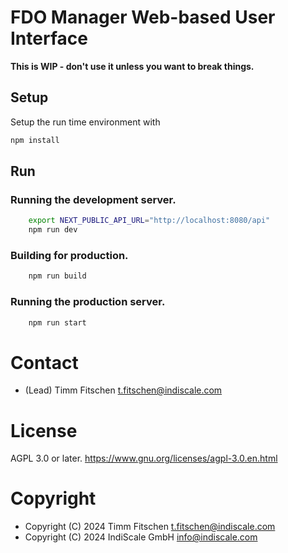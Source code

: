 # FDO Manager Web-based User Interface

**This is WIP - don't use it unless you want to break things.**

## Setup

Setup the run time environment with

```bash
npm install
```

## Run

### Running the development server.

```bash
    export NEXT_PUBLIC_API_URL="http://localhost:8080/api"
    npm run dev
```

### Building for production.

```bash
    npm run build
```

### Running the production server.

```bash
    npm run start
```

# Contact

* (Lead) Timm Fitschen <t.fitschen@indiscale.com>

# License

AGPL 3.0 or later. <https://www.gnu.org/licenses/agpl-3.0.en.html>

# Copyright

* Copyright (C) 2024 Timm Fitschen <t.fitschen@indiscale.com>
* Copyright (C) 2024 IndiScale GmbH <info@indiscale.com>
